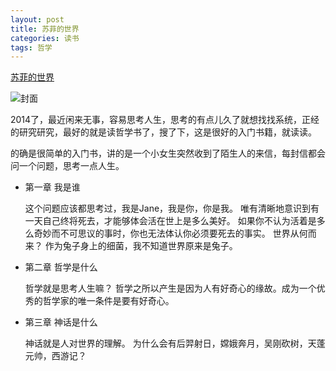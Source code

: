```yaml
---
layout: post
title: 苏菲的世界
categories: 读书
tags: 哲学
---
```


[苏菲的世界](http://book.douban.com/subject/1045818/)

![封面](http://img3.douban.com/lpic/s2153661.jpg)

2014了，最近闲来无事，容易思考人生，思考的有点儿久了就想找找系统，正经的研究研究，最好的就是读哲学书了，搜了下，这是很好的入门书籍，就读读。

的确是很简单的入门书，讲的是一个小女生突然收到了陌生人的来信，每封信都会问一个问题，思考一点人生。

- 第一章 我是谁

    这个问题应该都思考过，我是Jane，我是你，你是我。
    唯有清晰地意识到有一天自己终将死去，才能够体会活在世上是多么美好。
    如果你不认为活着是多么奇妙而不可思议的事时，你也无法体认你必须要死去的事实。
    世界从何而来？
    作为兔子身上的细菌，我不知道世界原来是兔子。
    
    
- 第二章 哲学是什么

    哲学就是思考人生嘛？
    哲学之所以产生是因为人有好奇心的缘故。成为一个优秀的哲学家的唯一条件是要有好奇心。

- 第三章 神话是什么

    神话就是人对世界的理解。
    为什么会有后羿射日，嫦娥奔月，吴刚砍树，天蓬元帅，西游记？

